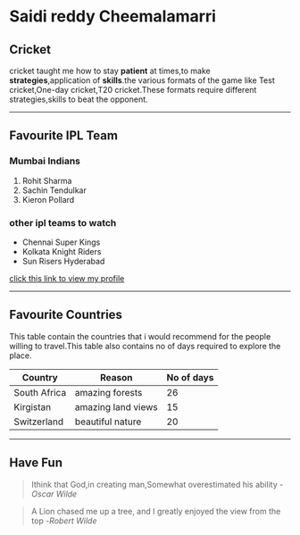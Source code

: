 # Saidi reddy Cheemalamarri
## Cricket
cricket taught me how to stay **patient** at times,to make **strategies**,application of **skills**.the various formats of the game like Test cricket,One-day cricket,T20 cricket.These formats require different strategies,skills to beat the opponent.

----

## Favourite IPL Team
### Mumbai Indians

1. Rohit Sharma
2. Sachin Tendulkar
3. Kieron Pollard

### other ipl teams to watch

- Chennai Super Kings
- Kolkata Knight Riders
- Sun Risers Hyderabad

[click this link to view my profile](https://github.com/saidi2307/assignment2-cheemalamarri/blob/main/AboutMe.md)

----

## Favourite Countries
This table contain the countries that i would recommend for the people willing to travel.This table also contains no of days required to explore the place.

| Country    |          Reason            | No of days |
|-------     |-------------------------   | ---------- |
|South Africa| amazing forests            | 26         |
|Kirgistan   | amazing land views         |15          |
|Switzerland | beautiful nature           | 20         |

----

## Have Fun
> Ithink that God,in creating man,Somewhat overestimated his ability
-*Oscar Wilde*

> A Lion chased me up a tree, and I greatly enjoyed the view from the top
-*Robert Wilde*

